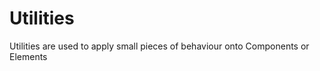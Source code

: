 Utilities
==========

Utilities are used to apply small pieces of behaviour onto Components or Elements

